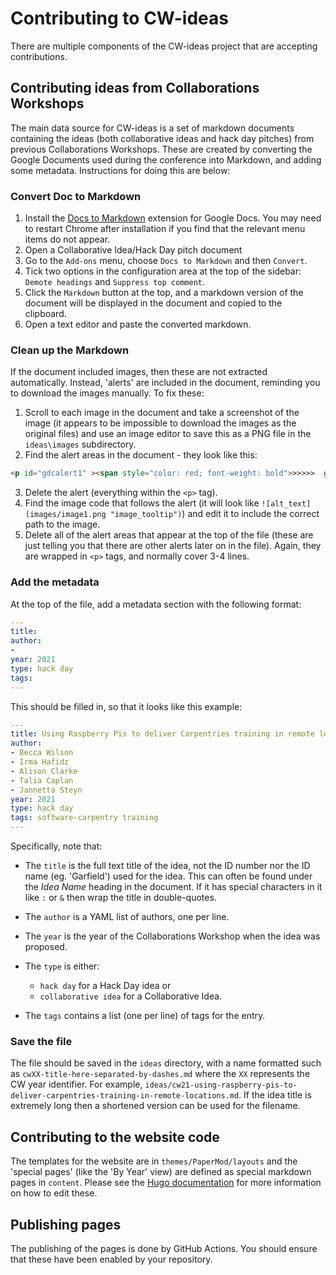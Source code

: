# Contributing to CW-ideas
There are multiple components of the CW-ideas project that are accepting contributions.

## Contributing ideas from Collaborations Workshops
The main data source for CW-ideas is a set of markdown documents containing the ideas (both collaborative ideas and hack day pitches) from previous Collaborations Workshops. These are created by converting the Google Documents used during the conference into Markdown, and adding some metadata. Instructions for doing this are below:

### Convert Doc to Markdown
1. Install the [Docs to Markdown](https://workspace.google.com/marketplace/app/docs_to_markdown/700168918607) extension for Google Docs. You may need to restart Chrome after installation if you find that the relevant menu items do not appear.
2. Open a Collaborative Idea/Hack Day pitch document
3. Go to the `Add-ons` menu, choose `Docs to Markdown` and then `Convert`.
4. Tick two options in the configuration area at the top of the sidebar: `Demote headings` and `Suppress top comment`.
5. Click the `Markdown` button at the top, and a markdown version of the document will be displayed in the document and copied to the clipboard.
6. Open a text editor and paste the converted markdown.

### Clean up the Markdown
If the document included images, then these are not extracted automatically. Instead, 'alerts' are included in the document, reminding you to download the images manually. To fix these:
1. Scroll to each image in the document and take a screenshot of the image (it appears to be impossible to download the images as the original files) and use an image editor to save this as a PNG file in the `ideas\images` subdirectory.
2. Find the alert areas in the document - they look like this:
```html
<p id="gdcalert1" ><span style="color: red; font-weight: bold">>>>>>  gd2md-html alert: inline image link here (to images/image1.png). Store image on your image server and adjust path/filename/extension if necessary. </span><br>(<a href="#">Back to top</a>)(<a href="#gdcalert2">Next alert</a>)<br><span style="color: red; font-weight: bold">>>>>> </span></p>
```
3. Delete the alert (everything within the `<p>` tag).
4. Find the image code that follows the alert (it will look like `![alt_text](images/image1.png "image_tooltip")`) and edit it to include the correct path to the image.
5. Delete all of the alert areas that appear at the top of the file (these are just telling you that there are other alerts later on in the file). Again, they are wrapped in `<p>` tags, and normally cover 3-4 lines.

### Add the metadata
At the top of the file, add a metadata section with the following format:
```yaml
---
title: 
author:
- 
year: 2021
type: hack day
tags: 
---
```

This should be filled in, so that it looks like this example:

```yaml
---
title: Using Raspberry Pis to deliver Carpentries training in remote locations
author:
- Becca Wilson
- Irma Hafidz
- Alison Clarke
- Talia Caplan
- Jannetta Steyn
year: 2021
type: hack day
tags: software-carpentry training
---
```

Specifically, note that:
- The `title` is the full text title of the idea, not the ID number nor the ID name (eg. 'Garfield') used for the idea. This can often be found under the _Idea Name_ heading in the document. If it has special characters in it like `:` or `&` then wrap the title in double-quotes.
- The `author` is a YAML list of authors, one per line.
- The `year` is the year of the Collaborations Workshop when the idea was proposed.
- The `type` is either:
  -  `hack day` for a Hack Day idea or 
  - `collaborative idea` for a Collaborative Idea.

- The `tags` contains a list (one per line) of tags for the entry.

### Save the file
The file should be saved in the `ideas` directory, with a name formatted such as `cwXX-title-here-separated-by-dashes.md` where the `XX` represents the CW year identifier. For example, `ideas/cw21-using-raspberry-pis-to-deliver-carpentries-training-in-remote-locations.md`. If the idea title is extremely long then a shortened version can be used for the filename.

## Contributing to the website code
The templates for the website are in `themes/PaperMod/layouts` and the 'special pages' (like the 'By Year' view) are defined as special markdown pages in `content`. Please see the [Hugo documentation](https://gohugo.io/documentation/) for more information on how to edit these.

## Publishing pages

The publishing of the pages is done by GitHub Actions. You should ensure that these have been enabled by your repository.